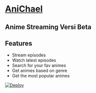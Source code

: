 # [AniChael](https://anichael.herokuapp.com/)
## Anime Streaming Versi Beta

## Features

- Stream episodes
- Watch latest episodes
- Search for your fav animes
- Get animes based on genre
- Get the most popular animes


[![Deploy](https://www.herokucdn.com/deploy/button.svg)](https://heroku.com/deploy?template=https://github.com/PunyaChael/AniChael)
 
